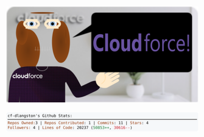 <!-- 
Version 3.0.231
Built Sun Jun 29 2025 05:21:13 GMT+0000 (Coordinated Universal Time)
-->

<h1 align="center">
  <a href="https://github.com/dylanlangston/dylanlangston/tree/master/src" title="Click to View Source">
    <picture width="100%" alt="Dylan">
      <source media="(prefers-color-scheme: dark)" srcset="dylan-dark.svg?version=3.0.231">
      <img src="dylan-light.svg?version=3.0.231" alt="Dylan">
    </picture>
  </a>
</h1>

<div align="center">
  <picture width="100%" alt="Profile Info and Stats">
    <source media="(prefers-color-scheme: dark)" srcset="stats-dark.svg?version=3.0.231">
    <img src="stats-light.svg?version=3.0.231" alt="Profile Info and Stats">
  </picture>
</div>
